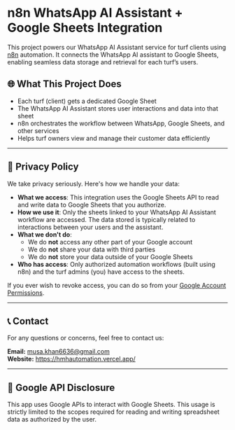 # n8n WhatsApp AI Assistant + Google Sheets Integration

This project powers our WhatsApp AI Assistant service for turf clients using [n8n](https://n8n.io) automation. It connects the WhatsApp AI assistant to Google Sheets, enabling seamless data storage and retrieval for each turf’s users.

## 🌐 What This Project Does

- Each turf (client) gets a dedicated Google Sheet
- The WhatsApp AI Assistant stores user interactions and data into that sheet
- n8n orchestrates the workflow between WhatsApp, Google Sheets, and other services
- Helps turf owners view and manage their customer data efficiently

---

## 🔐 Privacy Policy

We take privacy seriously. Here's how we handle your data:

- **What we access**: This integration uses the Google Sheets API to read and write data to Google Sheets that you authorize.
- **How we use it**: Only the sheets linked to your WhatsApp AI Assistant workflow are accessed. The data stored is typically related to interactions between your users and the assistant.
- **What we don't do**:
  - We do **not** access any other part of your Google account
  - We do **not** share your data with third parties
  - We do **not** store your data outside of your Google Sheets
- **Who has access**: Only authorized automation workflows (built using n8n) and the turf admins (you) have access to the sheets.

If you ever wish to revoke access, you can do so from your [Google Account Permissions](https://myaccount.google.com/permissions).

---

## 📞 Contact

For any questions or concerns, feel free to contact us:

**Email:** musa.khan6636@gmail.com  
**Website:** https://hmhautomation.vercel.app/

---

## 📎 Google API Disclosure

This app uses Google APIs to interact with Google Sheets. This usage is strictly limited to the scopes required for reading and writing spreadsheet data as authorized by the user.

